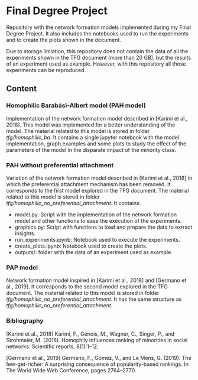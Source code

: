 # Final Degree Project

Repository with the network formation models implemented during my Final Degree Project. It also includes the notebooks used to run the experiments and to create the plots shown in the document.

Due to storage limiation, this repository does not contain the data of all the experiments shown in the TFG document (more than 20 GB), but the results of an experiment used as example. However, with this repository all those experiments can be reproduced.

## Content

### Homophilic Barabási-Albert model (PAH model)

Implementation of the network formation model described in [Karimi et al., 2018]. This model was implemented for a better understanding of the model. The material related to this model is stored in folder *tfg/homophilic_ba*. It contains a single jupyter notebook with the model implementation, graph examples and some plots to study the effect of the parameters of the model in the disparate impact of the minority class.

### PAH without preferential attachment

Variation of the network formation model described in [Karimi et al., 2018] in which the preferential attachment mechanism has been removed. It corresponds to the first model explored in the TFG document. The material related to this model is stored in folder *tfg/homophilic_no_preferential_attachment*. It contains:

  *  model.py: Script with the implementation of the network formation model and other functions to ease the execution of the experiments.
  *  graphics.py: Script with functions to load and prepare the data to extract insights.
  *  run_experiments.ipynb: Notebook used to execute the experiments.
  *  create_plots.ipynb: Notebook used to create the plots.
  *  outputs/: folder with the data of an experiment used as example.

### PAP model

Network formation model inspired in [Karimi et al., 2018] and [Germano et al., 2019]. It corresponds to the second model explored in the TFG document. The material related to this model is stored in folder *tfg/homophilic_no_preferential_attachment*. It has the same structure as *tfg/homophilic_no_preferential_attachment*.

### Bibliography

[Karimi et al., 2018] Karimi, F., Génois, M., Wagner, C., Singer, P., and Strohmaier, M. (2018). Homophily influences ranking of minorities in social networks. Scientific reports, 8(1):1–12.

[Germano et al., 2019] Germano, F., Gómez, V., and Le Mens, G. (2019). The few-get-richer: A surprising consequence of popularity-based rankings. In The World Wide Web Conference, pages 2764–2770.
